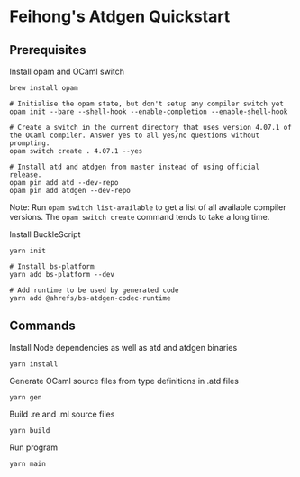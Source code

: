 # Feihong's Atdgen Quickstart

## Prerequisites

Install opam and OCaml switch

    brew install opam

    # Initialise the opam state, but don't setup any compiler switch yet
    opam init --bare --shell-hook --enable-completion --enable-shell-hook

    # Create a switch in the current directory that uses version 4.07.1 of the OCaml compiler. Answer yes to all yes/no questions without prompting.
    opam switch create . 4.07.1 --yes

    # Install atd and atdgen from master instead of using official release.
    opam pin add atd --dev-repo
    opam pin add atdgen --dev-repo

Note: Run `opam switch list-available` to get a list of all available compiler versions. The `opam switch create` command tends to take a long time.

Install BuckleScript

    yarn init

    # Install bs-platform
    yarn add bs-platform --dev

    # Add runtime to be used by generated code
    yarn add @ahrefs/bs-atdgen-codec-runtime

## Commands

Install Node dependencies as well as atd and atdgen binaries

    yarn install

Generate OCaml source files from type definitions in .atd files

    yarn gen

Build .re and .ml source files

    yarn build

Run program

    yarn main
